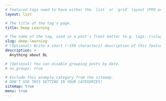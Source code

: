 ```yaml
---
# Featured tags need to have either the `list` or `grid` layout (PRO only).
layout: list

# The title of the tag's page.
title: Deep Learning

# The name of the tag, used in a post's front matter (e.g. tags: [<slug>]).
slug: deep-learning
# (Optional) Write a short (~150 characters) description of this featured tag.
description: >
  Anything about DL

# (Optional) You can disable grouping posts by date.
# no_groups: true

# Exclude this example category from the sitemap.
# DON'T USE THIS SETTING IN YOUR CATEGORIES!
sitemap: true
menu: true
---
```


